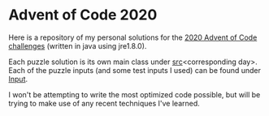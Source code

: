 # **Advent of Code 2020**

Here is a repository of my personal solutions for the [2020 Advent of Code challenges](https://adventofcode.com/2020) (written in java using jre1.8.0).

Each puzzle solution is its own main class under [src](src)\<corresponding day>.
Each of the puzzle inputs (and some test inputs I used) can be found under [Input](Input).

I won't be attempting to write the most optimized code possible, but will be trying to make use of any recent techniques I've learned.
